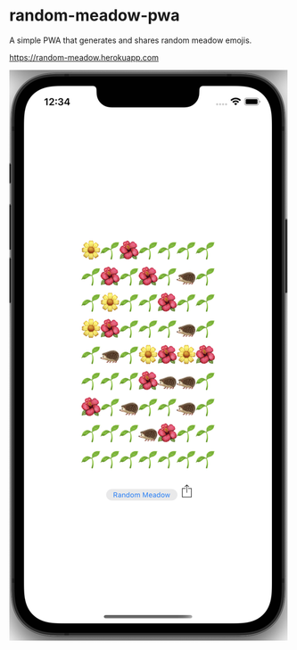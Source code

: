 # random-meadow-pwa
A simple PWA that generates and shares random meadow emojis.

https://random-meadow.herokuapp.com

![example image](./example.png)
